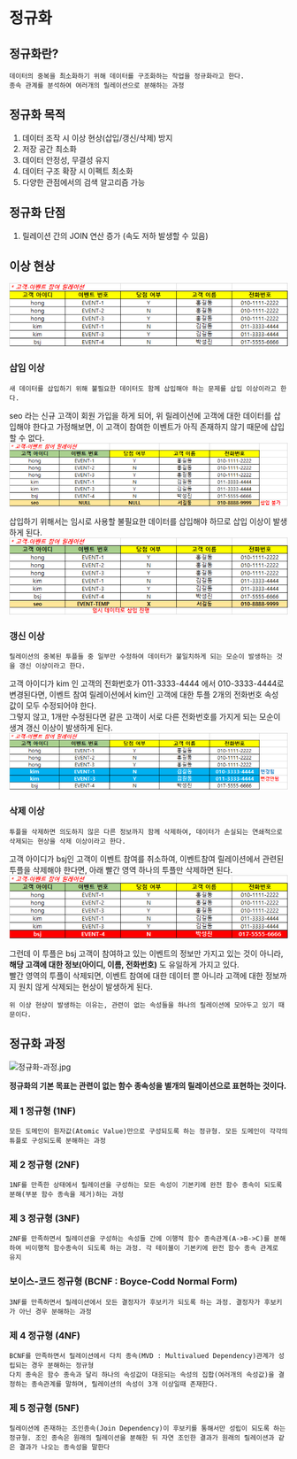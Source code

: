 # 정규화

## 정규화란?
```
데이터의 중복을 최소화하기 위해 데이터를 구조화하는 작업을 정규화라고 한다.
종속 관계를 분석하여 여러개의 릴레이션으로 분해하는 과정
```

## 정규화 목적
1. 데이터 조작 시 이상 현상(삽입/갱신/삭제) 방지
2. 저장 공간 최소화
3. 데이터 안정성, 무결성 유지
4. 데이터 구조 확장 시 이펙트 최소화
5. 다양한 관점에서의 검색 알고리즘 가능


## 정규화 단점
1. 릴레이션 간의 JOIN 연산 증가 (속도 저하 발생할 수 있음)


## 이상 현상
![img_2.png](img_2.png)

### 삽입 이상
```
새 데이터를 삽입하기 위해 불필요한 데이터도 함께 삽입해야 하는 문제를 삽입 이상이라고 한다.
```
seo 라는 신규 고객이 회원 가입을 하게 되어, 위 릴레이션에 고객에 대한 데이터를 삽입해야 한다고 가정해보면, 
이 고객이 참여한 이벤트가 아직 존재하지 않기 때문에 삽입할 수 없다.
![img_5.png](img_5.png)

  삽입하기 위해서는 임시로 사용할 불필요한 데이터를 삽입해야 하므로 삽입 이상이 발생하게 된다.  
![img_6.png](img_6.png)  

### 갱신 이상
```
릴레이션의 중복된 투플들 중 일부만 수정하여 데이터가 불일치하게 되는 모순이 발생하는 것을 갱신 이상이라고 한다.
```

  고객 아이디가 kim 인 고객의 전화번호가 011-3333-4444 에서 010-3333-4444로 변경된다면, 이벤트 참여 릴레이션에서 kim인 고객에 대한 투플 2개의 전화번호 속성 값이 모두 수정되어야 한다.  
그렇지 않고, 1개만 수정된다면 같은 고객이 서로 다른 전화번호를 가지게 되는 모순이 생겨 갱신 이상이 발생하게 된다.  
![img_3.png](img_3.png)


### 삭제 이상
```
투플을 삭제하면 의도하지 않은 다른 정보까지 함께 삭제하여, 데이터가 손실되는 연쇄적으로 삭제되는 현상을 삭제 이상이라고 한다.
```
  고객 아이디가 bsj인 고객이 이벤트 참여를 취소하여, 이벤트참여 릴레이션에서 관련된 투플을 삭제해야 한다면, 아래 빨간 영역 하나의 투플만 삭제하면 된다.   
![img_4.png](img_4.png)

그런데 이 투플은 bsj 고객이 참여하고 있는 이벤트의 정보만 가지고 있는 것이 아니라, **해당 고객에 대한 정보(아이디, 이름, 전화번호)** 도 유일하게 가지고 있다.  
빨간 영역의 투플이 삭제되면, 이벤트 참여에 대한 데이터 뿐 아니라 고객에 대한 정보까지 원치 않게 삭제되는 현상이 발생하게 된다.  

```
위 이상 현상이 발생하는 이유는, 관련이 없는 속성들을 하나의 릴레이션에 모아두고 있기 때문이다.
```  

## 정규화 과정
![정규화-과정.jpg](정규화-과정.jpg)

**정규화의 기본 목표는 관련이 없는 함수 종속성을 별개의 릴레이션으로 표현하는 것이다.**  

### 제 1 정규형 (1NF)
```
모든 도메인이 원자값(Atomic Value)만으로 구성되도록 하는 정규형. 모든 도메인이 각각의 튜플로 구성되도록 분해하는 과정
```


### 제 2 정규형 (2NF)
```
1NF를 만족한 상태에서 릴레이션을 구성하는 모든 속성이 기본키에 완전 함수 종속이 되도록 분해(부분 함수 종속을 제거)하는 과정
```

### 제 3 정규형 (3NF)
```
2NF를 만족하면서 릴레이션을 구성하는 속성들 간에 이행적 함수 종속관계(A->B->C)를 분해하여 비이행적 함수종속이 되도록 하는 과정. 각 테이블이 기본키에 완전 함수 종속 관계로 유지
```


### 보이스-코드 정규형 (BCNF : Boyce-Codd Normal Form)
```
3NF를 만족하면서 릴레이션에서 모든 결정자가 후보키가 되도록 하는 과정. 결정자가 후보키가 아닌 경우 분해하는 과정
```

### 제 4 정규형 (4NF)
```
BCNF를 만족하면서 릴레이션에서 다치 종속(MVD : Multivalued Dependency)관계가 성립되는 경우 분해하는 정규형
다치 종속은 함수 종속과 달리 하나의 속성값이 대응되는 속성의 집합(여러개의 속성값)을 결정하는 종속관계를 말하며, 릴레이션의 속성이 3개 이상일때 존재한다.
```

### 제 5 정규형 (5NF)
```
릴레이션에 존재하는 조인종속(Join Dependency)이 후보키를 통해서만 성립이 되도록 하는 정규형. 조인 종속은 원래의 릴레이션을 분해한 뒤 자연 조인한 결과가 원래의 릴레이션과 같은 결과가 나오는 종속성을 말한다
```





